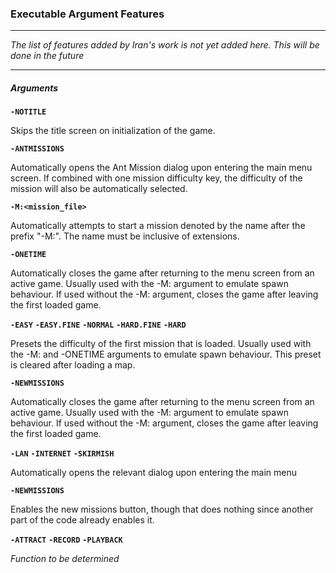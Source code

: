 ### Executable Argument Features ###

-------

*The list of features added by Iran's work is not yet added here. This will be done in the future*



-------

##### Arguments #####



**`-NOTITLE`**

Skips the title screen on initialization of the game.



**`-ANTMISSIONS`**

Automatically opens the Ant Mission dialog upon entering the main menu screen. If combined with one mission difficulty key, the difficulty of the mission will also be automatically selected.



**`-M:<mission_file>`**

Automatically attempts to start a mission denoted by the name after the prefix "-M:". The name must be inclusive of extensions.



**`-ONETIME`**

Automatically closes the game after returning to the menu screen from an active game. Usually used with the -M:<mission> argument to emulate spawn behaviour. If used without the -M:<mission> argument, closes the game after leaving the first loaded game.



**`-EASY`**
**`-EASY.FINE`**
**`-NORMAL`**
**`-HARD.FINE`**
**`-HARD`**

Presets the difficulty of the first mission that is loaded. Usually used with the -M:<mission> and -ONETIME arguments to emulate spawn behaviour. This preset is cleared after loading a map.



**`-NEWMISSIONS`**

Automatically closes the game after returning to the menu screen from an active game. Usually used with the -M:<mission> argument to emulate spawn behaviour. If used without the -M:<mission> argument, closes the game after leaving the first loaded game.



**`-LAN`**
**`-INTERNET`**
**`-SKIRMISH`**

Automatically opens the relevant dialog upon entering the main menu



**`-NEWMISSIONS`**

Enables the new missions button, though that does nothing since another part of the code already enables it.



**`-ATTRACT`**
**`-RECORD`**
**`-PLAYBACK`**

*Function to be determined*

